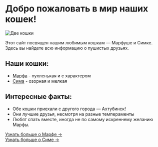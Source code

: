# Добро пожаловать в мир наших кошек!

![Две кошки](https://example.com/cats-together.jpg)

Этот сайт посвящен нашим любимым кошкам — Марфуше и Симке. Здесь вы найдете всю информацию о пушистых друзьях.

## Наши кошки:
- [Марфа](/marfa.md) - пухленькая и с характером
- [Сима](/sima.md) - озорная и мелкая

## Интересные факты:
- Обе кошки приехали с другого города — Ахтубинск!
- Они лучшие друзья, несмотря на разные темпераменты
- Любят спать вместе, иногда не по самому искреннему желанию Марфы.

[Узнать больше о Марфе →](/marfa.md)  
[Узнать больше о Симе →](/sima.md)